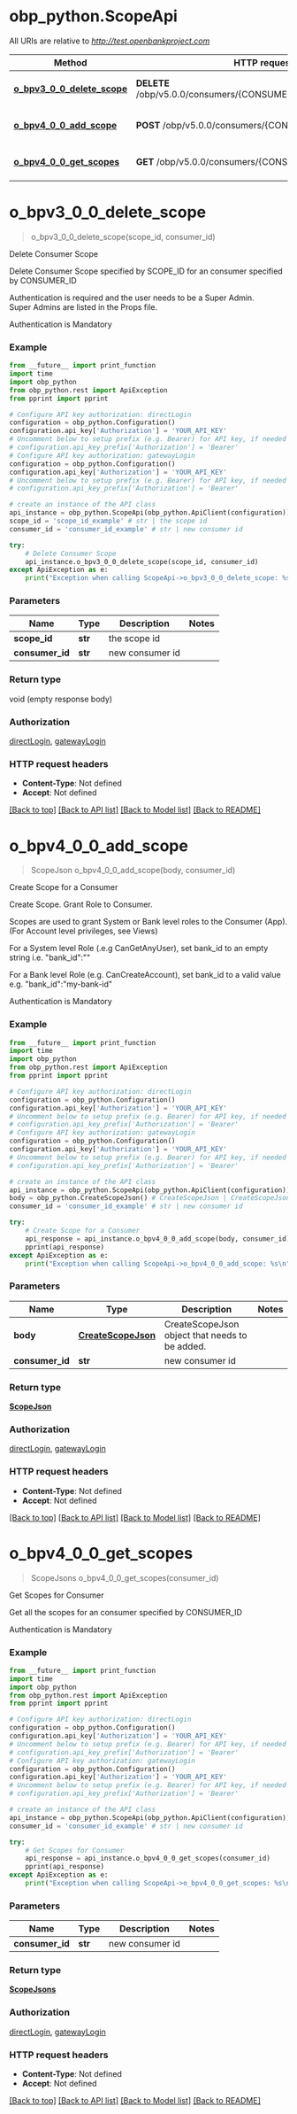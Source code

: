 # obp_python.ScopeApi

All URIs are relative to *http://test.openbankproject.com*

Method | HTTP request | Description
------------- | ------------- | -------------
[**o_bpv3_0_0_delete_scope**](ScopeApi.md#o_bpv3_0_0_delete_scope) | **DELETE** /obp/v5.0.0/consumers/{CONSUMER_ID}/scope/{SCOPE_ID} | Delete Consumer Scope
[**o_bpv4_0_0_add_scope**](ScopeApi.md#o_bpv4_0_0_add_scope) | **POST** /obp/v5.0.0/consumers/{CONSUMER_ID}/scopes | Create Scope for a Consumer
[**o_bpv4_0_0_get_scopes**](ScopeApi.md#o_bpv4_0_0_get_scopes) | **GET** /obp/v5.0.0/consumers/{CONSUMER_ID}/scopes | Get Scopes for Consumer


# **o_bpv3_0_0_delete_scope**
> o_bpv3_0_0_delete_scope(scope_id, consumer_id)

Delete Consumer Scope

<p>Delete Consumer Scope specified by SCOPE_ID for an consumer specified by CONSUMER_ID</p><p>Authentication is required and the user needs to be a Super Admin.<br />Super Admins are listed in the Props file.</p><p>Authentication is Mandatory</p>

### Example
```python
from __future__ import print_function
import time
import obp_python
from obp_python.rest import ApiException
from pprint import pprint

# Configure API key authorization: directLogin
configuration = obp_python.Configuration()
configuration.api_key['Authorization'] = 'YOUR_API_KEY'
# Uncomment below to setup prefix (e.g. Bearer) for API key, if needed
# configuration.api_key_prefix['Authorization'] = 'Bearer'
# Configure API key authorization: gatewayLogin
configuration = obp_python.Configuration()
configuration.api_key['Authorization'] = 'YOUR_API_KEY'
# Uncomment below to setup prefix (e.g. Bearer) for API key, if needed
# configuration.api_key_prefix['Authorization'] = 'Bearer'

# create an instance of the API class
api_instance = obp_python.ScopeApi(obp_python.ApiClient(configuration))
scope_id = 'scope_id_example' # str | the scope id
consumer_id = 'consumer_id_example' # str | new consumer id

try:
    # Delete Consumer Scope
    api_instance.o_bpv3_0_0_delete_scope(scope_id, consumer_id)
except ApiException as e:
    print("Exception when calling ScopeApi->o_bpv3_0_0_delete_scope: %s\n" % e)
```

### Parameters

Name | Type | Description  | Notes
------------- | ------------- | ------------- | -------------
 **scope_id** | **str**| the scope id | 
 **consumer_id** | **str**| new consumer id | 

### Return type

void (empty response body)

### Authorization

[directLogin](../README.md#directLogin), [gatewayLogin](../README.md#gatewayLogin)

### HTTP request headers

 - **Content-Type**: Not defined
 - **Accept**: Not defined

[[Back to top]](#) [[Back to API list]](../README.md#documentation-for-api-endpoints) [[Back to Model list]](../README.md#documentation-for-models) [[Back to README]](../README.md)

# **o_bpv4_0_0_add_scope**
> ScopeJson o_bpv4_0_0_add_scope(body, consumer_id)

Create Scope for a Consumer

<p>Create Scope. Grant Role to Consumer.</p><p>Scopes are used to grant System or Bank level roles to the Consumer (App). (For Account level privileges, see Views)</p><p>For a System level Role (.e.g CanGetAnyUser), set bank_id to an empty string i.e. &quot;bank_id&quot;:&quot;&quot;</p><p>For a Bank level Role (e.g. CanCreateAccount), set bank_id to a valid value e.g. &quot;bank_id&quot;:&quot;my-bank-id&quot;</p><p>Authentication is Mandatory</p>

### Example
```python
from __future__ import print_function
import time
import obp_python
from obp_python.rest import ApiException
from pprint import pprint

# Configure API key authorization: directLogin
configuration = obp_python.Configuration()
configuration.api_key['Authorization'] = 'YOUR_API_KEY'
# Uncomment below to setup prefix (e.g. Bearer) for API key, if needed
# configuration.api_key_prefix['Authorization'] = 'Bearer'
# Configure API key authorization: gatewayLogin
configuration = obp_python.Configuration()
configuration.api_key['Authorization'] = 'YOUR_API_KEY'
# Uncomment below to setup prefix (e.g. Bearer) for API key, if needed
# configuration.api_key_prefix['Authorization'] = 'Bearer'

# create an instance of the API class
api_instance = obp_python.ScopeApi(obp_python.ApiClient(configuration))
body = obp_python.CreateScopeJson() # CreateScopeJson | CreateScopeJson object that needs to be added.
consumer_id = 'consumer_id_example' # str | new consumer id

try:
    # Create Scope for a Consumer
    api_response = api_instance.o_bpv4_0_0_add_scope(body, consumer_id)
    pprint(api_response)
except ApiException as e:
    print("Exception when calling ScopeApi->o_bpv4_0_0_add_scope: %s\n" % e)
```

### Parameters

Name | Type | Description  | Notes
------------- | ------------- | ------------- | -------------
 **body** | [**CreateScopeJson**](CreateScopeJson.md)| CreateScopeJson object that needs to be added. | 
 **consumer_id** | **str**| new consumer id | 

### Return type

[**ScopeJson**](ScopeJson.md)

### Authorization

[directLogin](../README.md#directLogin), [gatewayLogin](../README.md#gatewayLogin)

### HTTP request headers

 - **Content-Type**: Not defined
 - **Accept**: Not defined

[[Back to top]](#) [[Back to API list]](../README.md#documentation-for-api-endpoints) [[Back to Model list]](../README.md#documentation-for-models) [[Back to README]](../README.md)

# **o_bpv4_0_0_get_scopes**
> ScopeJsons o_bpv4_0_0_get_scopes(consumer_id)

Get Scopes for Consumer

<p>Get all the scopes for an consumer specified by CONSUMER_ID</p><p>Authentication is Mandatory</p>

### Example
```python
from __future__ import print_function
import time
import obp_python
from obp_python.rest import ApiException
from pprint import pprint

# Configure API key authorization: directLogin
configuration = obp_python.Configuration()
configuration.api_key['Authorization'] = 'YOUR_API_KEY'
# Uncomment below to setup prefix (e.g. Bearer) for API key, if needed
# configuration.api_key_prefix['Authorization'] = 'Bearer'
# Configure API key authorization: gatewayLogin
configuration = obp_python.Configuration()
configuration.api_key['Authorization'] = 'YOUR_API_KEY'
# Uncomment below to setup prefix (e.g. Bearer) for API key, if needed
# configuration.api_key_prefix['Authorization'] = 'Bearer'

# create an instance of the API class
api_instance = obp_python.ScopeApi(obp_python.ApiClient(configuration))
consumer_id = 'consumer_id_example' # str | new consumer id

try:
    # Get Scopes for Consumer
    api_response = api_instance.o_bpv4_0_0_get_scopes(consumer_id)
    pprint(api_response)
except ApiException as e:
    print("Exception when calling ScopeApi->o_bpv4_0_0_get_scopes: %s\n" % e)
```

### Parameters

Name | Type | Description  | Notes
------------- | ------------- | ------------- | -------------
 **consumer_id** | **str**| new consumer id | 

### Return type

[**ScopeJsons**](ScopeJsons.md)

### Authorization

[directLogin](../README.md#directLogin), [gatewayLogin](../README.md#gatewayLogin)

### HTTP request headers

 - **Content-Type**: Not defined
 - **Accept**: Not defined

[[Back to top]](#) [[Back to API list]](../README.md#documentation-for-api-endpoints) [[Back to Model list]](../README.md#documentation-for-models) [[Back to README]](../README.md)

